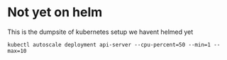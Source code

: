 # Not yet on helm
This is the dumpsite of kubernetes setup we havent helmed yet

```
kubectl autoscale deployment api-server --cpu-percent=50 --min=1 --max=10
```